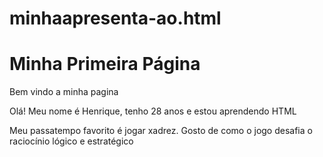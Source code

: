 # minhaapresenta-ao.html
<!DOCTYPE html>
<html lang="pt-BR"> 
</head>
    <title>Minha Primeira Página</title>
<body>
    <h1>Minha Primeira Página</h1> 
<p> Bem vindo a minha pagina</p>
    <p> Olá! Meu nome é Henrique, tenho 28 anos e estou aprendendo HTML</p>
    <p>Meu passatempo favorito é jogar xadrez. Gosto de como o jogo desafia o raciocínio lógico e estratégico</p>
